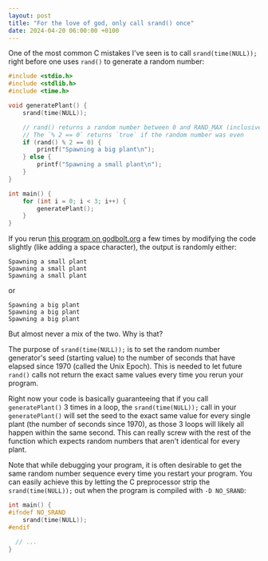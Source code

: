 ```yaml
---
layout: post
title: "For the love of god, only call srand() once"
date: 2024-04-20 06:00:00 +0100
---
```


One of the most common C mistakes I've seen is to call `srand(time(NULL));` right before one uses `rand()` to generate a random number:

```c
#include <stdio.h>
#include <stdlib.h>
#include <time.h>

void generatePlant() {
    srand(time(NULL));

    // rand() returns a random number between 0 and RAND_MAX (inclusive)
    // The `% 2 == 0` returns `true` if the random number was even
    if (rand() % 2 == 0) {
        printf("Spawning a big plant\n");
    } else {
        printf("Spawning a small plant\n");
    }
}

int main() {
    for (int i = 0; i < 3; i++) {
        generatePlant();
    }
}
```

If you rerun [this program on godbolt.org](https://godbolt.org/z/b8a6c16fa) a few times by modifying the code slightly (like adding a space character), the output is randomly either:

```
Spawning a small plant
Spawning a small plant
Spawning a small plant
```

or

```
Spawning a big plant
Spawning a big plant
Spawning a big plant
```

But almost never a mix of the two. Why is that?

The purpose of `srand(time(NULL));` is to set the random number generator's seed (starting value) to the number of seconds that have elapsed since 1970 (called the Unix Epoch). This is needed to let future `rand()` calls not return the exact same values every time you rerun your program.

Right now your code is basically guaranteeing that if you call `generatePlant()` 3 times in a loop, the `srand(time(NULL));` call in your `generatePlant()` will set the seed to the exact same value for every single plant (the number of seconds since 1970), as those 3 loops will likely all happen within the same second. This can really screw with the rest of the function which expects random numbers that aren't identical for every plant.

Note that while debugging your program, it is often desirable to get the same random number sequence every time you restart your program. You can easily achieve this by letting the C preprocessor strip the `srand(time(NULL));` out when the program is compiled with `-D NO_SRAND`:
```c
int main() {
#ifndef NO_SRAND
    srand(time(NULL));
#endif

  // ...
}
```
